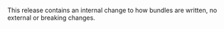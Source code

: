 This release contains an internal change to how bundles are written, no external or breaking changes.